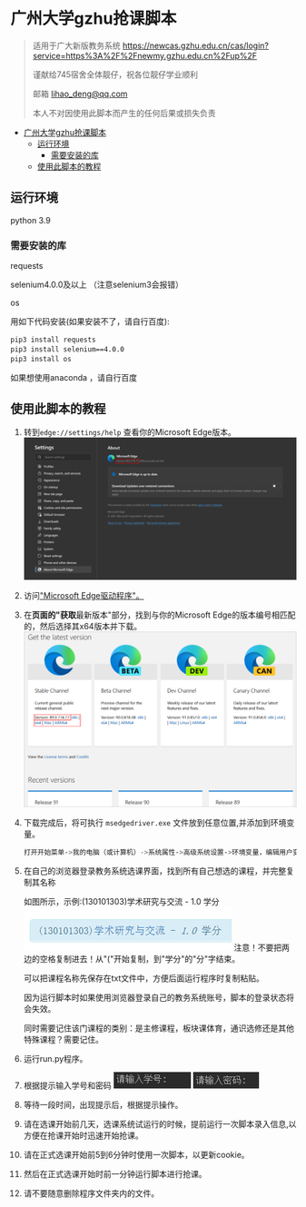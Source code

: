 # 广州大学gzhu抢课脚本

> 适用于广大新版教务系统 <https://newcas.gzhu.edu.cn/cas/login?service=https%3A%2F%2Fnewmy.gzhu.edu.cn%2Fup%2F>
>
> 谨献给745宿舍全体靓仔，祝各位靓仔学业顺利
>
> 邮箱 lihao_deng@qq.com
>
> 本人不对因使用此脚本而产生的任何后果或损失负责

<!-- @import "[TOC]" {cmd="toc" depthFrom=1 depthTo=6 orderedList=false} -->

<!-- code_chunk_output -->

- [广州大学gzhu抢课脚本](#广州大学gzhu抢课脚本)
  - [运行环境](#运行环境)
    - [需要安装的库](#需要安装的库)
  - [使用此脚本的教程](#使用此脚本的教程)

<!-- /code_chunk_output -->

## 运行环境

python 3.9

### 需要安装的库

requests

selenium4.0.0及以上
（注意selenium3会报错）

os

用如下代码安装(如果安装不了，请自行百度):

```cmd
pip3 install requests
pip3 install selenium==4.0.0
pip3 install os
```

如果想使用anaconda ，请自行百度

## 使用此脚本的教程

1. 转到`edge://settings/help` 查看你的Microsoft Edge版本。
![1.png](assets/1.png)
2. 访问["Microsoft Edge驱动程序"。](https://developer.microsoft.com/microsoft-edge/tools/webdriver)

3. 在**页面的"获取**最新版本"部分，找到与你的Microsoft Edge的版本编号相匹配的，然后选择其x64版本并下载。
![2.png](assets/2.png)
4. 下载完成后，将可执行 `msedgedriver.exe` 文件放到任意位置,并添加到环境变量。

   ```powershell
   打开开始菜单->我的电脑（或计算机）->系统属性->高级系统设置->环境变量，编辑用户变量里的path， 在最后面添加（仅供参考，添加时应该添加自己的msedgedriver.exe所在的路径） ;C:\Program Files (x86)\msedgedriver.exe 或者在最前面添加 C:\Program Files (x86)\msedgedriver.exe; 总之变量之间用分号隔开，修改完之后点击确定按钮保存配置。
   ```

5. 在自己的浏览器登录教务系统选课界面，找到所有自己想选的课程，并完整复制其名称

   如图所示，示例:(130101303)学术研究与交流 - 1.0 学分
   ![3](assets/3.png)
   注意！不要把两边的空格复制进去！从"("开始复制，到"学分"的"分"字结束。

   可以把课程名称先保存在txt文件中，方便后面运行程序时复制粘贴。

   因为运行脚本时如果使用浏览器登录自己的教务系统账号，脚本的登录状态将会失效。

   同时需要记住该门课程的类别：是主修课程，板块课体育，通识选修还是其他特殊课程？需要记住。

6. 运行run.py程序。

7. 根据提示输入学号和密码
![4](assets/4.png)
![5](assets/5.png)

8. 等待一段时间，出现提示后，根据提示操作。

9. 请在选课开始前几天，选课系统试运行的时候，提前运行一次脚本录入信息,以方便在抢课开始时迅速开始抢课。

10. 请在正式选课开始前5到6分钟时使用一次脚本，以更新cookie。

11. 然后在正式选课开始时前一分钟运行脚本进行抢课。

12. 请不要随意删除程序文件夹内的文件。
